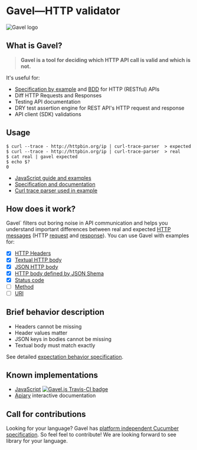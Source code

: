 # Gavel—HTTP validator

![Gavel logo](https://raw.github.com/apiaryio/gavel/master/img/gavel.png)

## What is Gavel?

> **Gavel is a tool for deciding which HTTP API call is valid and which is not.**

It's useful for:

- [Specification by example][sbe] and [BDD][bdd] for HTTP (RESTful) APIs
- Diff HTTP Requests and Responses
- Testing API documentation
- DRY test assertion engine for REST API's HTTP request and response
- API client (SDK) validations

[sbe]: http://en.wikipedia.org/wiki/Specification_by_example
[bdd]: http://en.wikipedia.org/wiki/Behavior-driven_development

## Usage

```
$ curl --trace - http://httpbin.org/ip | curl-trace-parser  > expected
$ curl --trace - http://httpbin.org/ip | curl-trace-parser  > real
$ cat real | gavel expected
$ echo $?
0
```

- [JavaScript guide and examples](https://www.relishapp.com/apiary/gavel/docs/node-js)
- [Specification and documentation](https://www.relishapp.com/apiary/gavel/docs)
- [Curl trace parser used in example](https://github.com/apiaryio/curl-trace-parser)

## How does it work?

Gavel` filters out boring noise in API communication and helps you understand important differences between real and expected [HTTP messages][message] (HTTP [request][request] and [response][response]). You can use Gavel with examples for:

- [x] [HTTP Headers](https://www.relishapp.com/apiary/gavel/docs/expectations/headers)
- [x] [Textual HTTP body](https://www.relishapp.com/apiary/gavel/docs/expectations/body-text-example)
- [x] [JSON HTTP body](https://www.relishapp.com/apiary/gavel/docs/expectations/body-json-example)
- [x] [HTTP body defined by JSON Shema](https://www.relishapp.com/apiary/gavel/docs/expectations/body-json-schema)
- [X] [Status code](https://www.relishapp.com/apiary/gavel/docs/expectations/status-code)
- [ ] [Method](https://www.relishapp.com/apiary/gavel/docs/expectations/request-method)
- [ ] [URI](https://www.relishapp.com/apiary/gavel/docs/expectations/request-uri)

[message]: https://www.relishapp.com/apiary/gavel/docs/data-model#http-message
[request]: https://www.relishapp.com/apiary/gavel/docs/data-model#http-request
[response]: https://www.relishapp.com/apiary/gavel/docs/data-model#http-response

## Brief behavior description

- Headers cannot be missing
- Header values matter
- JSON keys in bodies cannot be missing
- Textual body must match exactly

See detailed [expectation behavior specification](https://www.relishapp.com/apiary/gavel/docs/expectations).

## Known implementations

- [JavaScript][gavel.js] [![Gavel.js Travis-CI badge](https://travis-ci.org/apiaryio/gavel.js.png?branch=master)](https://travis-ci.org/apiaryio/gavel.js)
- [Apiary][Apiary] interactive documentation

[gavel.js]: https://github.com/apiaryio/gavel.js
[Apiary]: http://apiary.io/


## Call for contributions

Looking for your language? Gavel has [platform independent Cucumber specification][platind]. So feel feel to contribute! We are looking forward to see library for your language. 

[platind]: https://www.relishapp.com/apiary/gavel/docs/about




